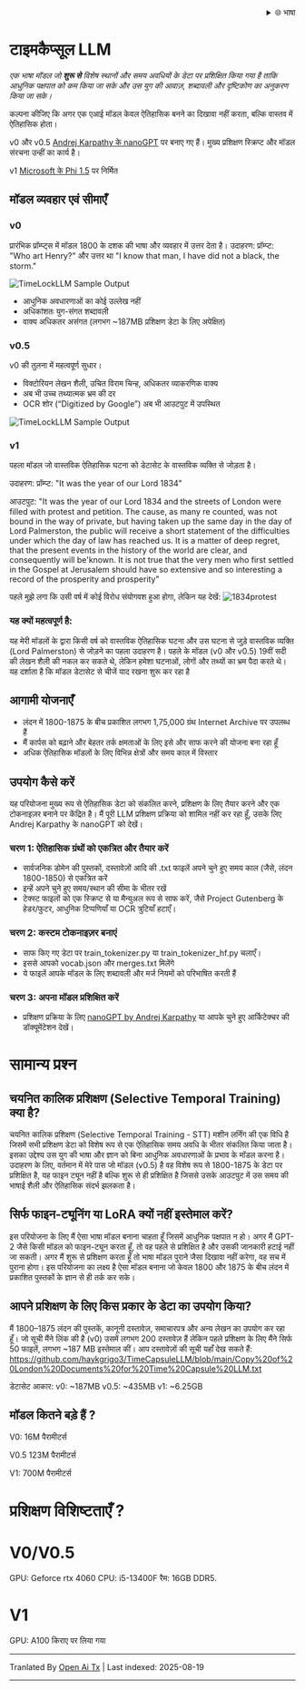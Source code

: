 
<div align="right">
  <details>
    <summary >🌐 भाषा</summary>
    <div>
      <div align="center">
        <a href="https://openaitx.github.io/view.html?user=haykgrigo3&project=TimeCapsuleLLM&lang=en">अंग्रेज़ी</a>
        | <a href="https://openaitx.github.io/view.html?user=haykgrigo3&project=TimeCapsuleLLM&lang=zh-CN">सरलीकृत चीनी</a>
        | <a href="#" title="Coming soon">पारंपरिक चीनी (जल्द आ रहा है)</a> |
        | <a href="https://openaitx.github.io/view.html?user=haykgrigo3&project=TimeCapsuleLLM&lang=ja">जापानी</a>
        | <a href="https://openaitx.github.io/view.html?user=haykgrigo3&project=TimeCapsuleLLM&lang=ko">कोरियाई</a>
        | <a href="#" title="Coming soon">हिन्दी (जल्द आ रहा है)</a> |
        | <a href="#" title="Coming soon">थाई (जल्द आ रहा है)</a> |
        | <a href="#" title="Coming soon">फ्रेंच (जल्द आ रहा है)</a>
        | <a href="#" title="Coming soon">जर्मन (जल्द आ रहा है)</a>
        | <a href="#" title="Coming soon">स्पेनिश (जल्द आ रहा है)</a>
        | <a href="#" title="Coming soon">इटालियन (जल्द आ रहा है)</a>
        | <a href="#" title="Coming soon">रूसी (जल्द आ रहा है)</a>
        | <a href="#" title="Coming soon">पुर्तगाली (जल्द आ रहा है)</a>
        | <a href="#" title="Coming soon">डच (जल्द आ रहा है)</a>
        | <a href="#" title="Coming soon">पोलिश (जल्द आ रहा है)</a>
        | <a href="#" title="Coming soon">अरबी (जल्द आ रहा है)</a>
        | <a href="#" title="Coming soon">फारसी (जल्द आ रहा है)</a>
        | <a href="#" title="Coming soon">तुर्की (जल्द आ रहा है)</a>
        | <a href="#" title="Coming soon">वियतनामी (जल्द आ रहा है)</a>
        | <a href="#" title="Coming soon">इंडोनेशियाई (जल्द आ रहा है)</a>

      </div>
    </div>
  </details>
</div>

# टाइमकैप्सूल LLM

*एक भाषा मॉडल जो **शुरू से** विशेष स्थानों और समय अवधियों के डेटा पर प्रशिक्षित किया गया है ताकि आधुनिक पक्षपात को कम किया जा सके और उस युग की आवाज़, शब्दावली और दृष्टिकोण का अनुकरण किया जा सके।*

कल्पना कीजिए कि अगर एक एआई मॉडल केवल ऐतिहासिक बनने का दिखावा नहीं करता, बल्कि वास्तव में ऐतिहासिक होता।

v0 और v0.5 [Andrej Karpathy के nanoGPT](https://github.com/karpathy/nanoGPT) पर बनाए गए हैं। मुख्य प्रशिक्षण स्क्रिप्ट और मॉडल संरचना उन्हीं का कार्य है।

v1 [Microsoft के Phi 1.5](https://huggingface.co/microsoft/phi-1_5) पर निर्मित


##  मॉडल व्यवहार एवं सीमाएँ

### **v0**  

प्रारंभिक प्रॉम्प्ट्स में मॉडल 1800 के दशक की भाषा और व्यवहार में उत्तर देता है। 
उदाहरण: प्रॉम्प्ट: "Who art Henry?" और उत्तर था "I know that man, I have did not a black, the storm." 

![TimeLockLLM Sample Output](https://github.com/haykgrigo3/TimeCapsuleLLM/blob/main/london_1800_1850_v0/timelockllm_sample_output.png?raw=true)

- आधुनिक अवधारणाओं का कोई उल्लेख नहीं  
- अधिकांशतः युग-संगत शब्दावली  
- वाक्य अधिकतर असंगत (लगभग ~187MB प्रशिक्षण डेटा के लिए अपेक्षित)

### **v0.5** 

v0 की तुलना में महत्वपूर्ण सुधार।  
- विक्टोरियन लेखन शैली, उचित विराम चिन्ह, अधिकतर व्याकरणिक वाक्य  
- अब भी उच्च तथ्यात्मक भ्रम की दर  
- OCR शोर (“Digitized by Google”) अब भी आउटपुट में उपस्थित

![TimeLockLLM Sample Output](https://github.com/haykgrigo3/TimeCapsuleLLM/blob/main/london_1800_1875_v0.5/fellowcitizens.png?raw=true)

### **v1**

पहला मॉडल जो वास्तविक ऐतिहासिक घटना को डेटासेट के वास्तविक व्यक्ति से जोड़ता है।

उदाहरण: प्रॉम्प्ट: "It was the year of our Lord 1834" 

आउटपुट: "It was the year of our Lord 1834 and the streets of London were filled with protest and petition. The cause, as many re counted, was not bound in the way of private, but having taken up the same day in the day of Lord Palmerston, the public will receive a short statement of the difficulties under which the day of law has reached us. It is a matter of deep regret, that the present events in the history of the world are clear, and consequently will be'known. It is not true that the very men who first settled in the Gospel at Jerusalem should have so extensive and so interesting a record of the prosperity and prosperity" 

पहले मुझे लगा कि उसी वर्ष में कोई विरोध संयोगवश हुआ होगा, लेकिन यह देखें: ![1834protest](https://raw.githubusercontent.com/haykgrigo3/TimeCapsuleLLM/main/1834protest.png)

### यह क्यों महत्वपूर्ण है:

यह मेरी मॉडलों के द्वारा किसी वर्ष को वास्तविक ऐतिहासिक घटना और उस घटना से जुड़े वास्तविक व्यक्ति (Lord Palmerston) से जोड़ने का पहला उदाहरण है। पहले के मॉडल (v0 और v0.5) 19वीं सदी की लेखन शैली की नकल कर सकते थे, लेकिन हमेशा घटनाओं, लोगों और तथ्यों का भ्रम पैदा करते थे। यह दर्शाता है कि मॉडल डेटासेट से चीजें याद रखना शुरू कर रहा है

## आगामी योजनाएँ 
- लंदन में 1800-1875 के बीच प्रकाशित लगभग 1,75,000 ग्रंथ Internet Archive पर उपलब्ध हैं
- मैं कार्पस को बढ़ाने और बेहतर तर्क क्षमताओं के लिए इसे और साफ करने की योजना बना रहा हूँ
- अधिक ऐतिहासिक मॉडलों के लिए विभिन्न क्षेत्रों और समय काल में विस्तार

## उपयोग कैसे करें

यह परियोजना मुख्य रूप से ऐतिहासिक डेटा को संकलित करने, प्रशिक्षण के लिए तैयार करने और एक टोकनाइज़र बनाने पर केंद्रित है। मैं पूरी LLM प्रशिक्षण प्रक्रिया को शामिल नहीं कर रहा हूँ, उसके लिए Andrej Karpathy के nanoGPT को देखें।

### चरण 1: ऐतिहासिक ग्रंथों को एकत्रित और तैयार करें

- सार्वजनिक डोमेन की पुस्तकों, दस्तावेज़ों आदि की .txt फाइलें अपने चुने हुए समय काल (जैसे, लंदन 1800-1850) से एकत्रित करें
- इन्हें अपने चुने हुए समय/स्थान की सीमा के भीतर रखें
- टेक्स्ट फाइलों को एक स्क्रिप्ट से या मैन्युअल रूप से साफ करें, जैसे Project Gutenberg के हेडर/फुटर, आधुनिक टिप्पणियाँ या OCR त्रुटियाँ हटाएँ।

### चरण 2: कस्टम टोकनाइज़र बनाएं

- साफ किए गए डेटा पर train_tokenizer.py या train_tokenizer_hf.py चलाएँ।
- इससे आपको vocab.json और merges.txt मिलेंगे
- ये फाइलें आपके मॉडल के लिए शब्दावली और मर्ज नियमों को परिभाषित करती हैं

### चरण 3: अपना मॉडल प्रशिक्षित करें

- प्रशिक्षण प्रक्रिया के लिए [nanoGPT by Andrej Karpathy](https://github.com/karpathy/nanoGPT) या आपके चुने हुए आर्किटेक्चर की डॉक्यूमेंटेशन देखें।

# सामान्य प्रश्न

## चयनित कालिक प्रशिक्षण (Selective Temporal Training) क्या है?

चयनित कालिक प्रशिक्षण (Selective Temporal Training - STT) मशीन लर्निंग की एक विधि है जिसमें सभी प्रशिक्षण डेटा को विशेष रूप से एक ऐतिहासिक समय अवधि के भीतर संकलित किया जाता है। इसका उद्देश्य उस युग की भाषा और ज्ञान को बिना आधुनिक अवधारणाओं के प्रभाव के मॉडल करना है। उदाहरण के लिए, वर्तमान में मेरे पास जो मॉडल (v0.5) है वह विशेष रूप से 1800-1875 के डेटा पर प्रशिक्षित है, यह फाइन ट्यून नहीं है बल्कि शुरू से ही प्रशिक्षित है जिससे उसके आउटपुट में उस समय की भाषाई शैली और ऐतिहासिक संदर्भ झलकता है।

## सिर्फ फाइन-ट्यूनिंग या LoRA क्यों नहीं इस्तेमाल करें?

इस परियोजना के लिए मैं ऐसा भाषा मॉडल बनाना चाहता हूँ जिसमें आधुनिक पक्षपात न हो। अगर मैं GPT-2 जैसे किसी मॉडल को फाइन-ट्यून करता हूँ, तो वह पहले से प्रशिक्षित है और उसकी जानकारी हटाई नहीं जा सकती। अगर मैं शुरू से प्रशिक्षण करता हूँ तो भाषा मॉडल पुराने जैसा दिखावा नहीं करेगा, वह सच में पुराना होगा। इस परियोजना का लक्ष्य है ऐसा मॉडल बनाना जो केवल 1800 और 1875 के बीच लंदन में प्रकाशित पुस्तकों के ज्ञान से ही तर्क कर सके।

## आपने प्रशिक्षण के लिए किस प्रकार के डेटा का उपयोग किया?

मैं 1800–1875 लंदन की पुस्तकें, कानूनी दस्तावेज़, समाचारपत्र और अन्य लेखन का उपयोग कर रहा हूँ। जो सूची मैंने लिंक की है (v0) उसमें लगभग 200 दस्तावेज़ हैं लेकिन पहले प्रशिक्षण के लिए मैंने सिर्फ 50 फाइलें, लगभग ~187 MB इस्तेमाल कीं। आप दस्तावेज़ों की सूची यहाँ देख सकते हैं:
https://github.com/haykgrigo3/TimeCapsuleLLM/blob/main/Copy%20of%20London%20Documents%20for%20Time%20Capsule%20LLM.txt



डेटासेट आकार:
v0: ~187MB
v0.5: ~435MB 
v1: ~6.25GB 

## मॉडल कितने बड़े हैं ?

V0: 16M पैरामीटर्स

V0.5 123M पैरामीटर्स

V1: 700M पैरामीटर्स

# प्रशिक्षण विशिष्टताएँ ?

# V0/V0.5
GPU: Geforce rtx 4060
CPU: i5-13400F 
रैम: 16GB DDR5.

# V1
GPU: A100 किराए पर लिया गया














---

Tranlated By [Open Ai Tx](https://github.com/OpenAiTx/OpenAiTx) | Last indexed: 2025-08-19

---